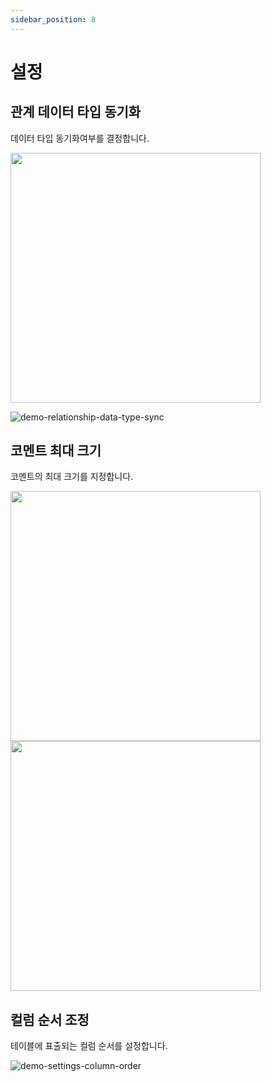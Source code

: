 ```yaml
---
sidebar_position: 8
---
```


# 설정

## 관계 데이터 타입 동기화

데이터 타입 동기화여부를 결정합니다.

<img src="/img/settings-relationship-data-type-sync.png" width="400" />

![demo-relationship-data-type-sync](/img/demo-relationship-data-type-sync.webp)

## 코멘트 최대 크기

코멘트의 최대 크기를 지정합니다.

<img src="/img/settings-comment-width.png" width="400" />
<img src="/img/settings-comment-width-2.png" width="400" />

## 컬럼 순서 조정

테이블에 표출되는 컬럼 순서를 설정합니다.

![demo-settings-column-order](/img/demo-settings-column-order.webp)

